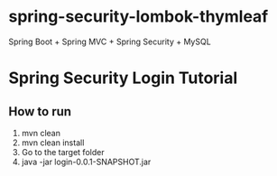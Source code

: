 # spring-security-lombok-thymleaf
Spring Boot + Spring MVC + Spring Security + MySQL

# Spring Security Login Tutorial #
## How to run ##
1. mvn clean
2. mvn clean install
3. Go to the target folder
4. java -jar login-0.0.1-SNAPSHOT.jar
